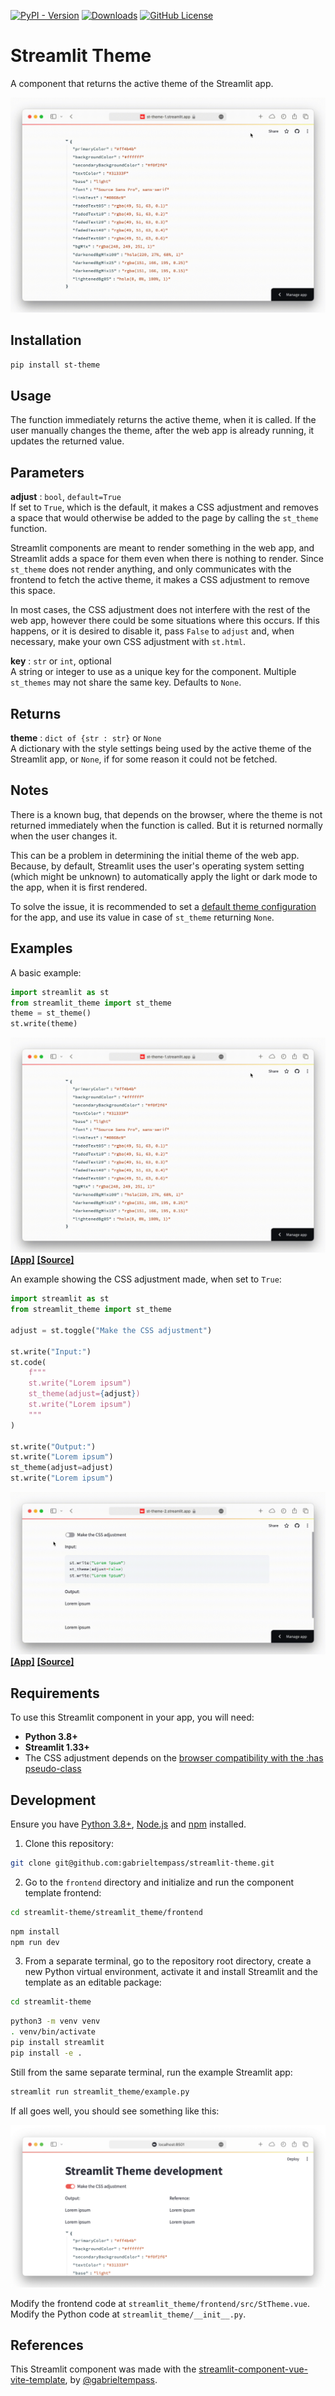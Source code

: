 [![PyPI - Version](https://img.shields.io/pypi/v/st-theme)](https://pypi.org/project/st-theme/)
[![Downloads](https://static.pepy.tech/badge/st-theme/month)](https://pepy.tech/project/st-theme)
[![GitHub License](https://img.shields.io/github/license/gabrieltempass/streamlit-theme?color=blue)](https://github.com/gabrieltempass/streamlit-theme/blob/main/LICENSE)

# Streamlit Theme

A component that returns the active theme of the Streamlit app.

[![Overview](https://github.com/gabrieltempass/streamlit-theme/raw/main/images/st_theme_1.gif)](https://st-theme-1.streamlit.app/)

## Installation

``` bash
pip install st-theme
```

## Usage

The function immediately returns the active theme, when it is called. If the
user manually changes the theme, after the web app is already running, it
updates the returned value.

## Parameters

**adjust** : `bool`, `default=True`</br>
If set to ``True``, which is the default, it makes a CSS adjustment and removes
a space that would otherwise be added to the page by calling the ``st_theme``
function.

Streamlit components are meant to render something in the web app, and
Streamlit adds a space for them even when there is nothing to render. Since
``st_theme`` does not render anything, and only communicates with the frontend
to fetch the active theme, it makes a CSS adjustment to remove this space.

In most cases, the CSS adjustment does not interfere with the rest of the web
app, however there could be some situations where this occurs. If this happens,
or it is desired to disable it, pass ``False`` to `adjust` and, when necessary,
make your own CSS adjustment with ``st.html``.

**key** : `str` or `int`, optional</br>
A string or integer to use as a unique key for the component. Multiple
``st_themes`` may not share the same key. Defaults to ``None``.

## Returns

**theme** : `dict of {str : str}` or `None`</br>
A dictionary with the style settings being used by the active theme of the
Streamlit app, or ``None``, if for some reason it could not be fetched.

## Notes

There is a known bug, that depends on the browser, where the theme is not
returned immediately when the function is called. But it is returned normally
when the user changes it.

This can be a problem in determining the initial theme of the web app. Because,
by default, Streamlit uses the user's operating system setting (which might be
unknown) to automatically apply the light or dark mode to the app, when it is
first rendered.

To solve the issue, it is recommended to set a
[default theme configuration](https://docs.streamlit.io/library/advanced-features/theming)
for the app, and use its value in case of ``st_theme`` returning ``None``.

## Examples

A basic example:

``` python
import streamlit as st
from streamlit_theme import st_theme
theme = st_theme()
st.write(theme)
```
[![Example 1](https://github.com/gabrieltempass/streamlit-theme/raw/main/images/st_theme_1.gif)](https://st-theme-1.streamlit.app/)
[**[App]**](https://st-theme-1.streamlit.app/) 
[**[Source]**](https://github.com/gabrieltempass/streamlit-theme/blob/main/examples/st_theme_1.py)

An example showing the CSS adjustment made, when set to ``True``:

``` python
import streamlit as st
from streamlit_theme import st_theme

adjust = st.toggle("Make the CSS adjustment")

st.write("Input:")
st.code(
    f"""
    st.write("Lorem ipsum")
    st_theme(adjust={adjust})
    st.write("Lorem ipsum")
    """
)

st.write("Output:")
st.write("Lorem ipsum")
st_theme(adjust=adjust)
st.write("Lorem ipsum")
```
[![Example 2](https://github.com/gabrieltempass/streamlit-theme/raw/main/images/st_theme_2.gif)](https://st-theme-2.streamlit.app/)
[**[App]**](https://st-theme-2.streamlit.app/) 
[**[Source]**](https://github.com/gabrieltempass/streamlit-theme/blob/main/examples/st_theme_2.py)

## Requirements

To use this Streamlit component in your app, you will need:
* **Python 3.8+**
* **Streamlit 1.33+**
* The CSS adjustment depends on the
  [browser compatibility with the :has pseudo-class](https://developer.mozilla.org/en-US/docs/Web/CSS/:has#browser_compatibility)

## Development

Ensure you have [Python 3.8+](https://www.python.org/downloads/),
[Node.js](https://nodejs.org) and
[npm](https://docs.npmjs.com/downloading-and-installing-node-js-and-npm)
installed.

1. Clone this repository:
``` bash
git clone git@github.com:gabrieltempass/streamlit-theme.git
```

2. Go to the `frontend` directory and initialize and run the component template
frontend:
``` bash
cd streamlit-theme/streamlit_theme/frontend
```
``` bash
npm install
npm run dev
```

3. From a separate terminal, go to the repository root directory, create a new
Python virtual environment, activate it and install Streamlit and the template
as an editable package:
``` bash
cd streamlit-theme
```
``` bash
python3 -m venv venv
. venv/bin/activate
pip install streamlit
pip install -e .
```

Still from the same separate terminal, run the example Streamlit app:
``` bash
streamlit run streamlit_theme/example.py
```

If all goes well, you should see something like this:

![Quickstart success](https://github.com/gabrieltempass/streamlit-theme/raw/main/images/development.png)

Modify the frontend code at
`streamlit_theme/frontend/src/StTheme.vue`.
Modify the Python code at `streamlit_theme/__init__.py`.

## References

This Streamlit component was made with the [streamlit-component-vue-vite-template](https://github.com/gabrieltempass/streamlit-component-vue-vite-template), by
[@gabrieltempass](https://github.com/gabrieltempass).
